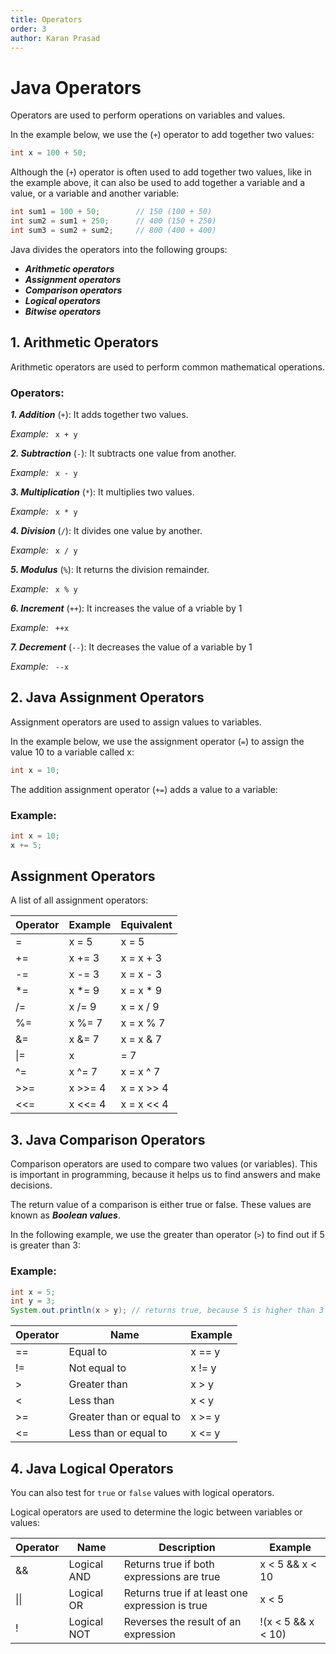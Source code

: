 ```yaml
---
title: Operators
order: 3
author: Karan Prasad
---
```


#   Java Operators

Operators are used to perform operations on variables and values.

In the example below, we use the (`+`) operator to add together two values:

```java
int x = 100 + 50;
```


Although the (`+`) operator is often used to add together two values, like in the example above, it can also be used to add together a variable and a value, or a variable and another variable:

```java
int sum1 = 100 + 50;        // 150 (100 + 50)
int sum2 = sum1 + 250;      // 400 (150 + 250)
int sum3 = sum2 + sum2;     // 800 (400 + 400)
```

Java divides the operators into the following groups:

-  ___Arithmetic operators___
-  ___Assignment operators___
-  ___Comparison operators___
-  ___Logical operators___
-  ___Bitwise operators___


##  1. Arithmetic Operators

Arithmetic operators are used to perform common mathematical operations.

### **Operators:**


***1. Addition*** (`+`): It adds together two values.

*Example:* ` x + y`


***2. Subtraction*** (`-`): It subtracts one value from another.

*Example:* ` x - y`


***3. Multiplication*** (`*`): It multiplies two values.

*Example:* ` x * y`


***4. Division*** (`/`): It divides one value by another.

*Example:* ` x / y`


***5. Modulus*** (`%`): It returns the division remainder.

*Example:* ` x % y`


***6. Increment*** (`++`): It increases the value of a vriable by 1

*Example:* ` ++x`


***7. Decrement*** (`--`): It decreases the value of a variable by 1

*Example:* ` --x`


##  2. Java Assignment Operators

Assignment operators are used to assign values to variables.

In the example below, we use the assignment operator (`=`) to assign the value 10 to a variable called x:

```java
int x = 10;
```
The addition assignment operator (`+=`) adds a value to a variable:

### **Example:**    
```java
int x = 10;
x += 5;
```

## Assignment Operators

A list of all assignment operators:

| Operator | Example | Equivalent |
|---|---|---|
| = | x = 5 | x = 5 |
| += | x += 3 | x = x + 3 |
| -= | x -= 3 | x = x - 3 |
| *= | x *= 9 | x = x * 9 |
| /= | x /= 9 | x = x / 9 |
| %= | x %= 7 | x = x % 7 |
| &= | x &= 7 | x = x & 7 |
| \|= | x |= 7 | x = x | 7 |
| ^= | x ^= 7 | x = x ^ 7 |
| >>= | x >>= 4 | x = x >> 4 |
| <<= | x <<= 4 | x = x << 4 |

## 3. Java Comparison Operators

Comparison operators are used to compare two values (or variables). This is important in programming, because it helps us to find answers and make decisions.

The return value of a comparison is either true or false. These values are known as ***Boolean values***.

In the following example, we use the greater than operator (`>`) to find out if 5 is greater than 3:

### **Example:**

```java
int x = 5;
int y = 3;
System.out.println(x > y); // returns true, because 5 is higher than 3
```

| Operator | Name | Example |
|---|---|---|
| == | Equal to | x == y |
| != | Not equal to | x != y |
| > | Greater than | x > y |
| < | Less than | x < y |
| >= | Greater than or equal to | x >= y |
| <= | Less than or equal to | x <= y |

##  4. Java Logical Operators

You can also test for `true` or `false` values with logical operators.

Logical operators are used to determine the logic between variables or values:

| Operator | Name | Description | Example |
|---|---|---|---|
| && | Logical AND | Returns true if both expressions are true | x < 5 && x < 10 |
| \|\| | Logical OR | Returns true if at least one expression is true | x < 5 || x < 4 |
| ! | Logical NOT | Reverses the result of an expression | !(x < 5 && x < 10) |

